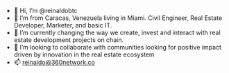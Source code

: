 - 👋 Hi, I’m @reinaldobtc
- 👀 I’m from Caracas, Venezuela living in Miami. Civil Engineer, Real Estate Developer, Marketer, and basic IT.
- 🌱 I’m currently changing the way we create, invest and interact with real estate development projects on chain.
- 💞️ I’m looking to collaborate with communities looking for positive impact driven by innovation in the real estate ecosystem
- 📫 reinaldo@360network.co

<!---
reinaldobtc/reinaldobtc is a ✨ special ✨ repository because its `README.md` (this file) appears on your GitHub profile.
You can click the Preview link to take a look at your changes.
--->
